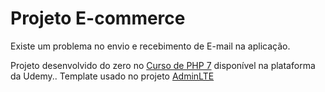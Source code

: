 # Projeto E-commerce

Existe um problema no envio e recebimento de E-mail na aplicação.

Projeto desenvolvido do zero no [Curso de PHP 7](https://www.udemy.com/curso-completo-de-php-7/) disponível na plataforma da Udemy..
Template usado no projeto [AdminLTE](https://adminlte.io/)


